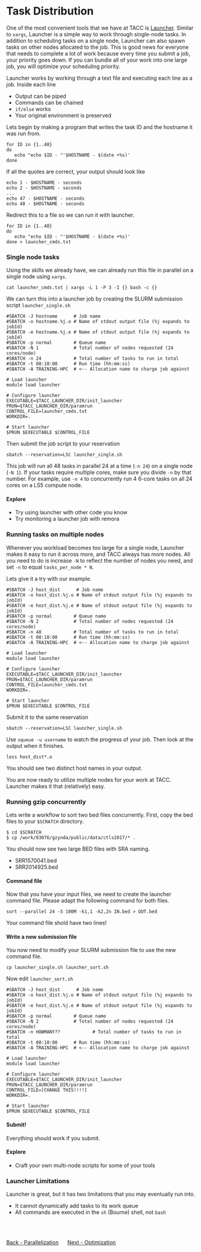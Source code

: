 # Task Distribution

One of the most convenient tools that we have at TACC is [Launcher](https://github.com/TACC/launcher). Similar to `xargs`, Launcher is a simple way to work through single-node tasks. In addition to scheduling tasks on a single node, Launcher can also spawn tasks on other nodes allocated to the job. This is good news for everyone that needs to complete a lot of work because every time you submit a job, your priority goes down. If you can bundle all of your work into one large job, you will optimize your scheduling priority.

Launcher works by working through a text file and executing each line as a job. Inside each line

- Output can be piped
- Commands can be chained
- `if/else` works
- Your original environment is preserved

Lets begin by making a program that writes the task ID and the hostname it was run from.

```
for ID in {1..48}
do
   echo "echo $ID - "'$HOSTNAME - $(date +%s)'
done
```

If all the quotes are correct, your output should look like

```
echo 1 - $HOSTNAME - seconds
echo 2 - $HOSTNAME - seconds
...
echo 47 - $HOSTNAME - seconds
echo 48 - $HOSTNAME - seconds
```

Redirect this to a file so we can run it with launcher.

```
for ID in {1..48}
do
   echo "echo $ID - "'$HOSTNAME - $(date +%s)'
done > launcher_cmds.txt
```
### Single node tasks

Using the skills we already have, we can already run this file in parallel on a single node using `xargs`.

```
cat launcher_cmds.txt | xargs -L 1 -P 3 -I {} bash -c {}
```

We can turn this into a launcher job by creating the SLURM submission script `launcher_single.sh`

```
#SBATCH -J hostname      # Job name
#SBATCH -o hostname.%j.o # Name of stdout output file (%j expands to jobId)
#SBATCH -e hostname.%j.e # Name of stdout output file (%j expands to jobId)
#SBATCH -p normal        # Queue name
#SBATCH -N 1             # Total number of nodes requested (24 cores/node)
#SBATCH -n 24            # Total number of tasks to run in total
#SBATCH -t 00:10:00      # Run time (hh:mm:ss)
#SBATCH -A TRAINING-HPC  # <-- Allocation name to charge job against

# Load launcher
module load launcher

# Configure launcher
EXECUTABLE=$TACC_LAUNCHER_DIR/init_launcher
PRUN=$TACC_LAUNCHER_DIR/paramrun
CONTROL_FILE=launcher_cmds.txt
WORKDIR=.

# Start launcher
$PRUN $EXECUTABLE $CONTROL_FILE
```

Then submit the job script to your reservation

```
sbatch --reservation=LSC launcher_single.sh
```

This job will run all 48 tasks in parallel 24 at a time (`-n 24`) on a single node (`-N 1`). If your tasks require multiple cores, make sure you divide `-n` by that number. For example, use `-n 4` to concurrently run 4 6-core tasks on all 24 cores on a LS5 compute node.

#### Explore

- Try using launcher with other code you know
- Try monitoring a launcher job with remora

### Running tasks on multiple nodes

Whenever you workload becomes too large for a single node, Launcher makes it easy to run it across more, and TACC always has more nodes. All you need to do is increase `-N` to reflect the number of nodes you need, and set `-n` to equal `tasks_per_node * N`.

Lets give it a try with our example.

```
#SBATCH -J host_dist      # Job name
#SBATCH -o host_dist.%j.o # Name of stdout output file (%j expands to jobId)
#SBATCH -e host_dist.%j.e # Name of stdout output file (%j expands to jobId)
#SBATCH -p normal        # Queue name
#SBATCH -N 2             # Total number of nodes requested (24 cores/node)
#SBATCH -n 48            # Total number of tasks to run in total
#SBATCH -t 00:10:00      # Run time (hh:mm:ss)
#SBATCH -A TRAINING-HPC  # <-- Allocation name to charge job against

# Load launcher
module load launcher

# Configure launcher
EXECUTABLE=$TACC_LAUNCHER_DIR/init_launcher
PRUN=$TACC_LAUNCHER_DIR/paramrun
CONTROL_FILE=launcher_cmds.txt
WORKDIR=.

# Start launcher
$PRUN $EXECUTABLE $CONTROL_FILE
```

Submit it to the same reservation

```
sbatch --reservation=LSC launcher_single.sh
```

Use `squeue -u username` to watch the progress of your job.
Then look at the output when it finishes.

```
less host_dist*.o
```

You should see two distinct host names in your output.

You are now ready to utilize multiple nodes for your work at TACC.
Launcher makes it that (relatively) easy.

### Running gzip concurrently

Lets write a workflow to sort two bed files concurrently. First, copy the bed files to your `$SCRATCH` directory.

```
$ cd $SCRATCH
$ cp /work/03076/gzynda/public/data/ctls2017/* .
```

You should now see two large BED files with SRA naming.

- SRR1570041.bed
- SRR2014925.bed

#### Command file

Now that you have your input files, we need to create the launcher command file.
Please adapt the following command for both files.

```
sort --parallel 24 -S 100M -k1,1 -k2,2n IN.bed > OUT.bed
```

Your command file shold have two lines!

#### Write a new submission file

You now need to modify your SLURM submission file to use the new command file.

```
cp launcher_single.sh launcher_sort.sh
```

Now edit `launcher_sort.sh`

```
#SBATCH -J host_dist      # Job name
#SBATCH -o host_dist.%j.o # Name of stdout output file (%j expands to jobId)
#SBATCH -e host_dist.%j.e # Name of stdout output file (%j expands to jobId)
#SBATCH -p normal        # Queue name
#SBATCH -N 2             # Total number of nodes requested (24 cores/node)
#SBATCH -n HOWMANY??            # Total number of tasks to run in total
#SBATCH -t 00:10:00      # Run time (hh:mm:ss)
#SBATCH -A TRAINING-HPC  # <-- Allocation name to charge job against

# Load launcher
module load launcher

# Configure launcher
EXECUTABLE=$TACC_LAUNCHER_DIR/init_launcher
PRUN=$TACC_LAUNCHER_DIR/paramrun
CONTROL_FILE=[CHANGE THIS!!!!]
WORKDIR=.

# Start launcher
$PRUN $EXECUTABLE $CONTROL_FILE
```

#### Submit!

Everything should work if you submit.

#### Explore

- Craft your own multi-node scripts for some of your tools

### Launcher Limitations

Launcher is great, but it has two limitations that you may eventually run into.

- It cannot dynamically add tasks to its work queue
- All commands are executed in the `sh` (Bourne) shell, not `bash`
<br>
<br>

[Back - Parallelization](optimization_parallelization_03.md)
&nbsp;&nbsp;&#151;&nbsp;&nbsp;
[Next - Optimization](optimization_parallelization_05.md)
